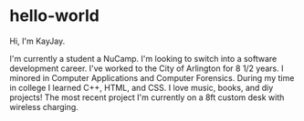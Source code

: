 # hello-world

Hi, I'm KayJay.

I'm currently a student a NuCamp. I'm looking to switch into a software development career. I've worked to the City of Arlington for 8 1/2 years. I minored in Computer Applications and Computer Forensics. During my time in college I learned C++, HTML, and CSS.
I love music, books, and diy projects!
The most recent project I'm currently on a 8ft custom desk with wireless charging.
